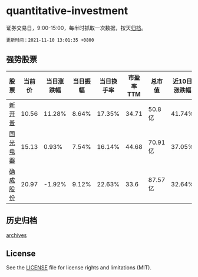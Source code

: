 # quantitative-investment

证券交易日，9:00-15:00，每半时抓取一次数据，按天[归档](archives)。

`更新时间：2021-11-10 13:01:35 +0800`

## 强势股票

|股票|当前价|当日涨跌幅|当日振幅|当日换手率|市盈率TTM|总市值|近10日涨跌幅|
|----|----|----|----|----|----|----|----|
|[新开普](https://xueqiu.com/S/SZ300248)|10.56|11.28%|8.64%|17.35%|34.71|50.8亿|41.74%|
|[国光电器](https://xueqiu.com/S/SZ002045)|15.13|0.93%|7.54%|16.14%|44.68|70.91亿|37.05%|
|[确成股份](https://xueqiu.com/S/SH605183)|20.97|-1.92%|9.12%|22.63%|33.6|87.57亿|32.64%|

## 历史归档

[archives](archives)

## License

See the [LICENSE](LICENSE) file for license rights and limitations (MIT).